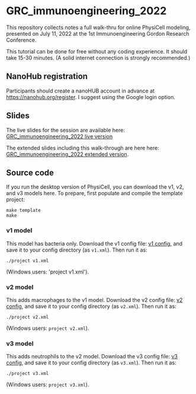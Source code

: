 # GRC_immunoengineering_2022

This repository collects notes a full walk-thru for online PhysiCell modeling, presented on July 11, 2022 at the 1st Immunoengineering Gordon Research Conference. 

This tutorial can be done for free without any coding experience. It should take 15-30 minutes. (A solid internet connection is strongly recommended.) 

## NanoHub registration
Participants should create a nanoHUB account in advance at https://nanohub.org/register. I suggest using the Google login option. 

## Slides
The live slides for the session are available here: [GRC_immunoengineering_2022 live version](https://github.com/physicell-training/UCI-sysbio-2022/raw/main/slides/UCI%20CSBC%20-%20June%2013%2C%202022%20-%20live%20version.pdf)

The extended slides including this walk-through are here here: [GRC_immunoengineering_2022 extended version](https://github.com/physicell-training/UCI-sysbio-2022/raw/main/slides/UCI%20CSBC%20-%20June%2013%2C%202022%20-%20extended%20version.pdf). 

## Source code 
If you run the desktop version of PhysiCell, you can download the v1, v2, and v3 models here. To prepare, first populate and compile the template project: 

```
make template
make
```

### v1 model
This model has bacteria only. Download the v1 config file: [v1 config](), and save it to your config directory (as `v1.xml`). Then run it as: 
```
./project v1.xml 
```
(Windows users: 'project v1.xml'). 

### v2 model
This adds macrophages to the v1 model. Download the v2 config file: [v2 config](), and save it to your config directory (as `v2.xml`). Then run it as: 
```
./project v2.xml 
```
(Windows users: `project v2.xml`). 


### v3 model
This adds neutrophils to the v2 model.  Download the v3 config file: [v3 config](), and save it to your config directory (as `v3.xml`). Then run it as: 
```
./project v3.xml 
```
(Windows users: `project v3.xml`). 

